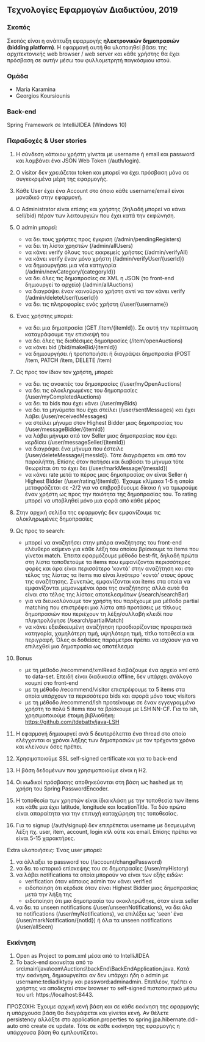 ## Τεχνολογίες Εφαρμογών Διαδικτύου, 2019

### Σκοπός

Σκοπός είναι η ανάπτυξη εφαρμογής **ηλεκτρονικών δημοπρασιών (bidding platform)**. Η εφαρμογή αυτή θα υλοποιηθεί βάσει της αρχιτεκτονικής web browser / web server και
κάθε χρήστης θα έχει πρόσβαση σε αυτήν μέσω του φυλλομετρητή παγκόσμιου ιστού.

### Ομάδα
- Maria Karamina
- Georgios Koursiounis

### Back-end
Spring Framework σε IntelliJIDEA (Windows 10)

### Παραδοχές & User stories
1. Η σύνδεση κάποιου χρήστη γίνεται με username ή email και password και λαμβάνει ένα JSON Web Token (/auth/login).

2. Ο visitor δεν χρειάζεται token και μπορεί να έχει πρόσβαση μόνο σε συγκεκριμένα μέρη της εφαρμογής.

3. Κάθε User έχει ένα Account στο όποιο κάθε username/email είναι μοναδικό στην εφαρμογή.

4. Ο Administrator είναι επίσης και χρήστης (δηλαδή μπορεί να κάνει sell/bid) πέραν των λειτουργιών που έχει κατά την εκφώνηση.

5. Ο admin μπορεί:
    - να δει τους χρήστες προς έγκριση (/admin/pendingRegisters)
    - να δει τη λίστα χρηστών (/admin/allUsers)
    - να κάνει verify όλους τους εκκρεμείς χρήστες (/admin/verifyAll)
    - να κάνει verify έναν μόνο χρήστη (/admin/verifyUser/{userId})
    - να δημιουργήσει μια νέα κατηγορία (/admin/newCategory/{categoryId})
    - να δει όλες τις δημοπρασίες σε XML η JSON (το front-end δημιουργεί το αρχείο) (/admin/allAuctions)
    - να διαγράψει έναν καινούργιο χρήστη αντί να τον κάνει verify (/admin/deleteUser/{userId})
    - να δει τις πληροφορίες ενός χρήστη (/user/{username})

6. Ένας χρήστης μπορεί:
    - να δει μια δημοπρασία (GET /item/{itemId}). Σε αυτή την περίπτωση καταγράφουμε την επισκεψή του
    - να δει όλες τις διαθέσιμες δημοπρασίες (/item/openAuctions)
    - να κάνει bid (/bid/makeBid/{itemId})
    - να δημιουργήσει ή τροποποιήσει ή διαγράψει δημοπρασία (POST /item, PATCH /item, DELETE /item)

7. Ως προς τον ίδιον τον χρήστη, μπορεί:
    - να δει τις ανοικτές του δημοπρασίες (/user/myOpenAuctions)
    - να δει τις ολοκληρωμένες του δημοπρασίες (/user/myCompletedAuctions)
    - να δει τα bids που έχει κάνει (/user/myBids)
    - να δει τα μηνύματα που έχει στείλει (/user/sentMessages) και έχει λάβει (/user/receivedMessages)
    - να στείλει μήνυμα στον Highest Bidder μιας δημοπρασίας του (/user/messageBidder/{itemId})
    - να λάβει μήνυμα από τον Seller μιας δημοπρασίας που έχει κερδίσει (/user/messageSeller/{itemId})
    - να διαγράψει ένα μήνυμα που έστειλε (/user/deleteMessage/{messId}). Τότε διαγράφεται και από 
    τον παραλήπτη. Επίσης όταν πατήσει και διαβάσει το μήνυμα τότε θεωρείται ότι 
    το έχει δει (/user/markMessage/{messId})
    - να κάνει rate μετά το πέρας μιας δημοπρασίας αν είναι Seller ή Highest Bidder (/user/rating/{itemId}).
    Έχουμε κλίμακα 1-5 η οποία μεταφράζεται σε -2/2 για να επιβραβέυουμε δίκαια ή να τιμωρούμε έναν 
    χρήστη ως προς την ποιότητα της δημοπρασίας του. Το rating μπορεί να υποβληθεί μόνο μια φορά 
    από κάθε μέρος

8. Στην αρχική σελίδα της εφαρμογής δεν εμφανίζουμε τις ολοκληρωμένες δημοπρασίες 

9. Ως προς το search:
    - μπορεί να αναζητήσει στην μπάρα αναζήτησης του front-end ελέυθερο κείμενο για κάθε λέξη του 
    οποίου βρίσκουμε τα items που γίνεται match. Έπειτα εφαρμόζουμε μέθοδο best-fit, δηλαδή πρώτα 
    στη λίστα τοποθετούμε τα items που εμφανίζονται περισσότερες φορές και άρα είναι περισσότερο 
    'κοντά' στην αναζήτηση και στο τέλος της λίστας τα items πιο είναι λιγότερο 'κοντά' στους όρους 
    της αναζήτησης. Συνεπώς, εμφανίζονται και items στα οποία να εμφανίζονται μεμονωμένοι όροι της
    αναζήτησης αλλά αυτά θα είναι στο τέλος της λίστας αποτελεσμάτων (/search/searchBar)
    - για να διευκολύνουμε τον χρήστη του παρέχουμε μια μέθοδο partial matching που επιστρέφει μια 
    λίστα από προτάσεις με τίτλους δημοπρασιών που περιέχουν τη λέξη/συλλαβή κλειδί 
    που πληκτρολόγησε (/search/partialMatch)
    - να κάνει εξειδικευμένη αναζήτηση προσδιορίζοντας προεραιτικά κατηγορία, χαμηλότερη τιμή, υψηλότερη
    τιμή, τίτλο τοποθεσία και περιγραφή. Όλες οι δοθείσες παράμετροι πρέπει να ισχύουν για να επιλεχθεί 
    μια δημοπρασία ως αποτέλεσμα

10. Bonus
    - με τη μέθοδο /recommend/xmlRead διαβάζουμε ένα αρχείο xml από το data-set. Επειδή είναι διαδικασία
    offline, δεν υπάρχει ανάλογο κουμπί στο front-end
    - με τη μέθοδο /recommend/visitor επιστρέφουμε τα 5 items στα οποία υπάρχουν τα περισσότερα bids και
    αφορά μόνο τους visitors
    - με τη μέθοδο /recommend/lsh προτείνουμε σε έναν εγγεγραμμένο χρήστη το πολύ 5 items που τα βρίσκουμε
    με LSH NN-CF. Για το lsh, χρησιμοποιούμε έτοιμη βιβλιοθήκη: https://github.com/tdebatty/java-LSH

11. Η εφαρμογή δημιουργεί ανά 5 δευτερόλεπτα ένα thread στο οποίο ελέγχονται οι χρόνοι λήξης των 
δημοπρασιών με τον τρέχοντα χρόνο και κλείνουν όσες πρέπει.

12. Χρησιμοποιούμε SSL self-signed certificate και για το back-end

13. Η βάση δεδομένων που χρησιμοποιούμε είναι η H2.

14. Οι κωδικοί πρόσβασης αποθηκεύονται στη βάση ως hashed με τη χρήση του Spring PasswordEncoder.

15. Η τοποθεσία των χρηστών είναι ίδια κλάση με την τοποθεσία των items και κάθε μια έχει latitude,
longitude και locationTitle. Τα δύο πρώτα είναι απαραίτητα για την επιτυχή καταχώρηση της τοποθεσίας.

16. Για το signup (/auth/signup) δεν επιτρέπεται username με δεσμευμένη λέξη πχ. user, item, account, 
login κτλ ούτε και email. Επίσης πρέπει να είναι 5-15 χαρακτήρες.

Extra υλοποιήσεις:
Ένας user μπορεί:
1. να άλλαξει το password του (/account/changePassword)
2. να δει το ιστορικό επίσκεψης του σε δημοπρασίες (/user/myHistory)
3. να λάβει notifications τα οποία μπορούν να είναι των εξής ειδών:
    - verification όταν κάποιος admin τον κάνει verified
    - ειδοποίηση ότι κέρδισε όταν είναι Highest Bidder μιας δημοπρασίας μετά την λήξη της
    - ειδοποίηση ότι μια δημοπρασία του οκοκληρώθηκε, όταν είναι seller
4. να δει τα unseen notifications (/user/unseenNotifications), να δει όλα τα notifications (/user/myNotifications), να επιλέξει ως 'seen' ένα 
(/user/markNotification/{notId}) ή όλα τα unseen notifications (/user/allSeen)

### Εκκίνηση

1. Open as Project το pom.xml μέσα από το IntelliJIDEA
2. Το back-end εκκινείται από το src\main\java\com\Auctions\backEnd\BackEndApplication.java. Κατά την εκκίνηση,
δημιουργείται αν δεν υπάρχει ήδη ο admin με username:tediadiktyoy και password:adminadmin. Επιπλέον, πρέπει
ο χρήστης να αποδεχτεί στον browser το self-signed πιστοποιητικό μέσω του url: https://localhost:8443.

ΠΡΟΣΟΧΗ: Έχουμε αρχική κενή βάση και σε κάθε εκκίνηση της εφαρμογής η υπάρχουσα βάση θα διαγράφεται και γίνεται κενή. 
Αν θέλετε persistency αλλάξτε στο application.properties το spring.jpa.hibernate.ddl-auto
από create σε update. Τότε σε κάθε εκκίνηση της εφαρμογής η υπάρχουσα βάση θα εμπλουτίζεται.
